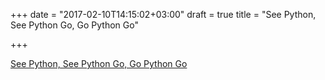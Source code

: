 +++
date = "2017-02-10T14:15:02+03:00"
draft = true
title = "See Python, See Python Go, Go Python Go"

+++

<p><a href="https://blog.heroku.com/see_python_see_python_go_go_python_go">See Python, See Python Go, Go Python Go</a></p>
